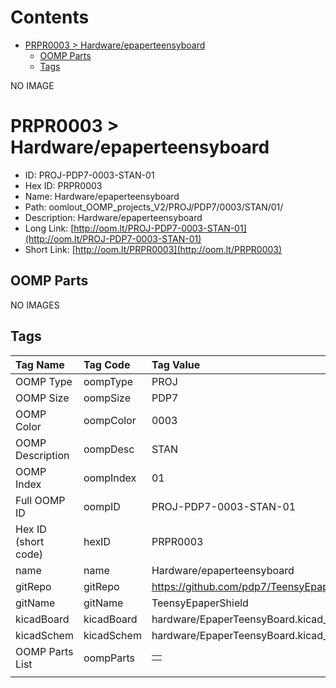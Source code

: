



Contents
========

* [PRPR0003 > Hardware/epaperteensyboard](#prpr0003--hardwareepaperteensyboard)
	* [OOMP Parts](#oomp-parts)
	* [Tags](#tags)
  
NO IMAGE  
# PRPR0003 > Hardware/epaperteensyboard

- ID: PROJ-PDP7-0003-STAN-01
- Hex ID: PRPR0003
- Name: Hardware/epaperteensyboard
- Path: oomlout_OOMP_projects_V2/PROJ/PDP7/0003/STAN/01/
- Description: Hardware/epaperteensyboard
- Long Link: [http://oom.lt/PROJ-PDP7-0003-STAN-01](http://oom.lt/PROJ-PDP7-0003-STAN-01)
- Short Link: [http://oom.lt/PRPR0003](http://oom.lt/PRPR0003)

## OOMP Parts
  
NO IMAGES  
## Tags
  

|Tag Name|Tag Code|Tag Value|
| :--- | :--- | :--- |
|OOMP Type|oompType|PROJ|
|OOMP Size|oompSize|PDP7|
|OOMP Color|oompColor|0003|
|OOMP Description|oompDesc|STAN|
|OOMP Index|oompIndex|01|
|Full OOMP ID|oompID|PROJ-PDP7-0003-STAN-01|
|Hex ID (short code)|hexID|PRPR0003|
|name|name|Hardware/epaperteensyboard|
|gitRepo|gitRepo|https://github.com/pdp7/TeensyEpaperShield|
|gitName|gitName|TeensyEpaperShield|
|kicadBoard|kicadBoard|hardware/EpaperTeensyBoard.kicad_pcb|
|kicadSchem|kicadSchem|hardware/EpaperTeensyBoard.kicad_sch|
|OOMP Parts List|oompParts|<table><tr><td></td></tr></table>|
||||

